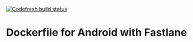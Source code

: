 [![Codefresh build status]( https://g.codefresh.io/api/badges/build?repoOwner=ClemMahe&repoName=DockerfileAndroidFastlane&branch=master&pipelineName=DockerfileAndroidFastlane&accountName=ClemMahe&type=cf-1)]( https://g.codefresh.io/repositories/ClemMahe/DockerfileAndroidFastlane/builds?filter=trigger:build;branch:master;service:59371c999d2f2000010a45aa~DockerfileAndroidFastlane)

# Dockerfile for Android with Fastlane

